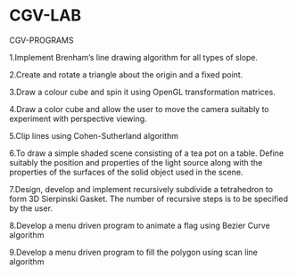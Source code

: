 # CGV-LAB             
CGV-PROGRAMS

1.Implement Brenham’s line drawing algorithm for all types of slope.

2.Create and rotate a triangle about the origin and a fixed point.

3.Draw a colour cube and spin it using OpenGL transformation matrices.

4.Draw a color cube and allow the user to move the camera suitably to experiment with perspective viewing.

5.Clip lines using Cohen-Sutherland algorithm

6.To draw a simple shaded scene consisting of a tea pot on a table. Define suitably the position and properties of the light source along with the properties of the surfaces of the solid object used in the scene.

7.Design, develop and implement recursively subdivide a tetrahedron to form 3D Sierpinski Gasket. The number of recursive steps is to be specified by the user.

8.Develop a menu driven program to animate a flag using Bezier Curve algorithm

9.Develop a menu driven program to fill the polygon using scan line algorithm
